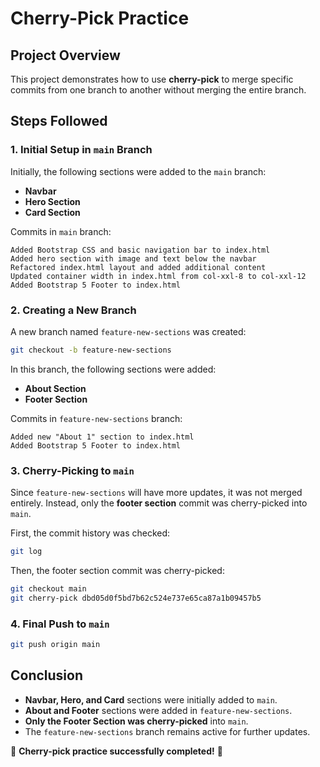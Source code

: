 # Cherry-Pick Practice

## Project Overview
This project demonstrates how to use **cherry-pick** to merge specific commits from one branch to another without merging the entire branch.

## Steps Followed

### 1. Initial Setup in `main` Branch
Initially, the following sections were added to the `main` branch:
- **Navbar**
- **Hero Section**
- **Card Section**

Commits in `main` branch:
```
Added Bootstrap CSS and basic navigation bar to index.html
Added hero section with image and text below the navbar
Refactored index.html layout and added additional content
Updated container width in index.html from col-xxl-8 to col-xxl-12
Added Bootstrap 5 Footer to index.html
```

### 2. Creating a New Branch
A new branch named `feature-new-sections` was created:
```bash
git checkout -b feature-new-sections
```

In this branch, the following sections were added:
- **About Section**
- **Footer Section**

Commits in `feature-new-sections` branch:
```
Added new "About 1" section to index.html
Added Bootstrap 5 Footer to index.html
```

### 3. Cherry-Picking to `main`
Since `feature-new-sections` will have more updates, it was not merged entirely. Instead, only the **footer section** commit was cherry-picked into `main`.

First, the commit history was checked:
```bash
git log 
```

Then, the footer section commit was cherry-picked:
```bash
git checkout main
git cherry-pick dbd05d0f5bd7b62c524e737e65ca87a1b09457b5
```

### 4. Final Push to `main`
```bash
git push origin main
```

## Conclusion
- **Navbar, Hero, and Card** sections were initially added to `main`.
- **About and Footer** sections were added in `feature-new-sections`.
- **Only the Footer Section was cherry-picked** into `main`.
- The `feature-new-sections` branch remains active for further updates.

🚀 **Cherry-pick practice successfully completed!** 🎉
